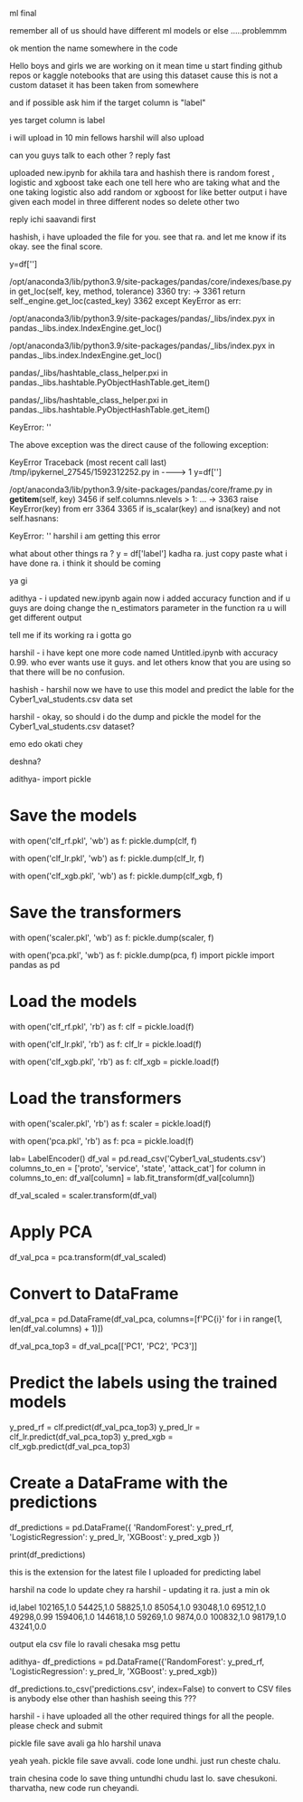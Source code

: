 ml final


remember all of us should have different ml models or else .....problemmm


                             
ok
mention the name
somewhere in the code

Hello boys and girls we are working on it 
mean time u start finding github repos or kaggle notebooks that are using this dataset cause this is not a custom dataset it has been taken from somewhere


and if possible ask him if the target column is "label"


yes target column is label


i will upload in 10 min fellows harshil will also upload

can you guys talk to each other ?
reply fast


uploaded new.ipynb for akhila tara and hashish
there is random forest , logistic and xgboost 
take each one tell here  who are taking what and the one taking logistic also add random or xgboost for like better output
i have given each model in three different nodes so delete other two 

reply ichi saavandi first

hashish, i have uploaded the file for you. see that ra. and let me know if its okay. see the final score.


y=df['']


/opt/anaconda3/lib/python3.9/site-packages/pandas/core/indexes/base.py in get_loc(self, key, method, tolerance)
   3360             try:
-> 3361                 return self._engine.get_loc(casted_key)
   3362             except KeyError as err:

/opt/anaconda3/lib/python3.9/site-packages/pandas/_libs/index.pyx in pandas._libs.index.IndexEngine.get_loc()

/opt/anaconda3/lib/python3.9/site-packages/pandas/_libs/index.pyx in pandas._libs.index.IndexEngine.get_loc()

pandas/_libs/hashtable_class_helper.pxi in pandas._libs.hashtable.PyObjectHashTable.get_item()

pandas/_libs/hashtable_class_helper.pxi in pandas._libs.hashtable.PyObjectHashTable.get_item()

KeyError: ''

The above exception was the direct cause of the following exception:

KeyError                                  Traceback (most recent call last)
/tmp/ipykernel_27545/1592312252.py in <module>
----> 1 y=df['']

/opt/anaconda3/lib/python3.9/site-packages/pandas/core/frame.py in __getitem__(self, key)
   3456             if self.columns.nlevels > 1:
...
-> 3363                 raise KeyError(key) from err
   3364 
   3365         if is_scalar(key) and isna(key) and not self.hasnans:

KeyError: ''
harshil i am getting this error


what about other things ra ?
y = df['label'] kadha ra. just copy paste what i have done ra. i think it should be coming

ya gi

adithya - i updated new.ipynb again now i added accuracy function and if u guys are doing change the n_estimators parameter in the function ra u will get different output

tell me if its working ra i gotta go


harshil - i have kept one more code named Untitled.ipynb with accuracy 0.99. who ever wants use it guys. and let others know that you are using so that there will be no confusion.




hashish - harshil now we have to use this model and predict the lable for the Cyber1_val_students.csv data set

harshil - okay, so should i do the dump and pickle the model for the Cyber1_val_students.csv dataset?

emo edo okati chey


deshna?

adithya-
 import pickle

# Save the models
with open('clf_rf.pkl', 'wb') as f:
    pickle.dump(clf, f)

with open('clf_lr.pkl', 'wb') as f:
    pickle.dump(clf_lr, f)

with open('clf_xgb.pkl', 'wb') as f:
    pickle.dump(clf_xgb, f)

# Save the transformers
with open('scaler.pkl', 'wb') as f:
    pickle.dump(scaler, f)

with open('pca.pkl', 'wb') as f:
    pickle.dump(pca, f)
import pickle
import pandas as pd

# Load the models
with open('clf_rf.pkl', 'rb') as f:
    clf = pickle.load(f)

with open('clf_lr.pkl', 'rb') as f:
    clf_lr = pickle.load(f)

with open('clf_xgb.pkl', 'rb') as f:
    clf_xgb = pickle.load(f)

# Load the transformers
with open('scaler.pkl', 'rb') as f:
    scaler = pickle.load(f)

with open('pca.pkl', 'rb') as f:
    pca = pickle.load(f)


lab= LabelEncoder()
df_val = pd.read_csv('Cyber1_val_students.csv')
columns_to_en = ['proto', 'service', 'state', 'attack_cat']
for column in columns_to_en:
    df_val[column] = lab.fit_transform(df_val[column])

df_val_scaled = scaler.transform(df_val)

# Apply PCA
df_val_pca = pca.transform(df_val_scaled)

# Convert to DataFrame
df_val_pca = pd.DataFrame(df_val_pca, columns=[f'PC{i}' for i in range(1, len(df_val.columns) + 1)])

df_val_pca_top3 = df_val_pca[['PC1', 'PC2', 'PC3']]

# Predict the labels using the trained models
y_pred_rf = clf.predict(df_val_pca_top3)
y_pred_lr = clf_lr.predict(df_val_pca_top3)
y_pred_xgb = clf_xgb.predict(df_val_pca_top3)

# Create a DataFrame with the predictions
df_predictions = pd.DataFrame({
    'RandomForest': y_pred_rf,
    'LogisticRegression': y_pred_lr,
    'XGBoost': y_pred_xgb
})

print(df_predictions)


this is the extension for the latest file I uploaded for predicting label 


harshil na code lo update chey ra
harshil - updating it ra. just a min
ok


id,label
102165,1.0
54425,1.0
58825,1.0
85054,1.0
93048,1.0
69512,1.0
49298,0.99
159406,1.0
144618,1.0
59269,1.0
9874,0.0
100832,1.0
98179,1.0
43241,0.0

output ela csv file lo ravali
chesaka msg pettu


adithya-
df_predictions = pd.DataFrame({'RandomForest': y_pred_rf, 'LogisticRegression': y_pred_lr, 'XGBoost': y_pred_xgb})


df_predictions.to_csv('predictions.csv', index=False)
to convert to CSV files is anybody else other than hashish seeing this ???



harshil - i have uploaded all the other required things for all the people. please check and submit


pickle file save avali ga
hlo harshil unava


yeah yeah. pickle file save avvali. code lone undhi. just run cheste chalu. 


train chesina code lo save thing untundhi chudu last lo. save chesukoni. tharvatha, new code run cheyandi. 